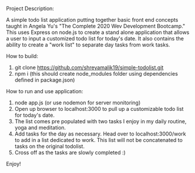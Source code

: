 Project Description: 

A simple todo list application putting together basic front end concepts taught in Angela Yu's "The Complete 2020 Wev Development Bootcamp." This uses Express on node.js to create a stand alone application that allows a user to input a customized todo list for today's date. It also contains the ability to create a "work list" to separate day tasks from work tasks. 

How to build:

1. git clone https://github.com/shreyamalik19/simple-todolist.git
2. npm i (this should create node_modules folder using dependencies defined in package.json)

How to run and use application: 

1. node app.js (or use nodemon for server monitoring)
2. Open up browser to localhost:3000 to pull up a customizable todo list for today's date. 
3. The list comes pre populated with two tasks I enjoy in my daily routine, yoga and meditation. 
4. Add tasks for the day as necessary. Head over to localhost:3000/work to add in a list dedicated to work. This list will not be concatenated to tasks on the original todolist.
5. Cross off as the tasks are slowly completed :)

Enjoy!

